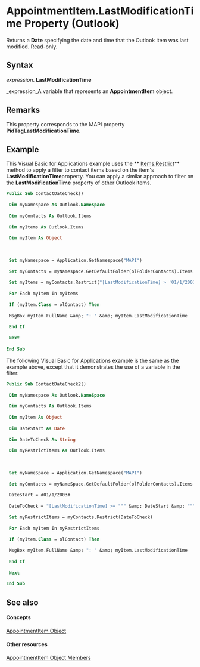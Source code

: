 
# AppointmentItem.LastModificationTime Property (Outlook)

Returns a  **Date** specifying the date and time that the Outlook item was last modified. Read-only.


## Syntax

 _expression_. **LastModificationTime**

 _expression_A variable that represents an  **AppointmentItem** object.


## Remarks

This property corresponds to the MAPI property  **PidTagLastModificationTime**.


## Example

This Visual Basic for Applications example uses the  ** [Items.Restrict](e3b0cda1-e43d-cc5e-2942-0f54935d9dab.md)** method to apply a filter to contact items based on the item's **LastModificationTime**property. You can apply a similar approach to filter on the  **LastModificationTime** property of other Outlook items.


```vb
Public Sub ContactDateCheck() 
 
 Dim myNamespace As Outlook.NameSpace 
 
 Dim myContacts As Outlook.Items 
 
 Dim myItems As Outlook.Items 
 
 Dim myItem As Object 
 
 
 
 Set myNamespace = Application.GetNamespace("MAPI") 
 
 Set myContacts = myNamespace.GetDefaultFolder(olFolderContacts).Items 
 
 Set myItems = myContacts.Restrict("[LastModificationTime] > '01/1/2003'") 
 
 For Each myItem In myItems 
 
 If (myItem.Class = olContact) Then 
 
 MsgBox myItem.FullName &amp; ": " &amp; myItem.LastModificationTime 
 
 End If 
 
 Next 
 
End Sub
```

The following Visual Basic for Applications example is the same as the example above, except that it demonstrates the use of a variable in the filter.




```vb
Public Sub ContactDateCheck2() 
 
 Dim myNamespace As Outlook.NameSpace 
 
 Dim myContacts As Outlook.Items 
 
 Dim myItem As Object 
 
 Dim DateStart As Date 
 
 Dim DateToCheck As String 
 
 Dim myRestrictItems As Outlook.Items 
 
 
 
 Set myNameSpace = Application.GetNamespace("MAPI") 
 
 Set myContacts = myNameSpace.GetDefaultFolder(olFolderContacts).Items 
 
 DateStart = #01/1/2003# 
 
 DateToCheck = "[LastModificationTime] >= """ &amp; DateStart &amp; """" 
 
 Set myRestrictItems = myContacts.Restrict(DateToCheck) 
 
 For Each myItem In myRestrictItems 
 
 If (myItem.Class = olContact) Then 
 
 MsgBox myItem.FullName &amp; ": " &amp; myItem.LastModificationTime 
 
 End If 
 
 Next 
 
End Sub
```


## See also


#### Concepts


 [AppointmentItem Object](204a409d-654e-27aa-643a-8344c631b82d.md)
#### Other resources


 [AppointmentItem Object Members](c72c459d-6d3c-7a05-aa4a-b1b767ddc0b2.md)
